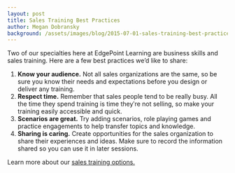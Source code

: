 ```yaml
---
layout: post
title: Sales Training Best Practices
author: Megan Dobransky
background: /assets/images/blog/2015-07-01-sales-training-best-practices.jpg
---
```


Two of our specialties here at EdgePoint Learning are business skills and sales training. Here are a few best practices we’d like to share:

1. **Know your audience.** Not all sales organizations are the same, so be sure you know their needs and expectations before you design or deliver any training. 
2. **Respect time.** Remember that sales people tend to be really busy. All the time they spend training is time theyʹre not selling, so make your training easily accessible and quick.
3. **Scenarios are great.** Try adding scenarios, role playing games and practice engagements to help transfer topics and knowledge.
4. **Sharing is caring.** Create opportunities for the sales organization to share their experiences and ideas. Make sure to record the information shared so you can use it in later sessions.


Learn more about our [sales training options.](http://edgepointlearning.com/contact/)

